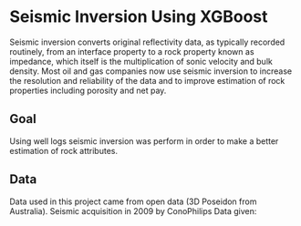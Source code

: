 # Seismic Inversion Using XGBoost
Seismic inversion converts original reflectivity data, as typically recorded routinely, from an interface property to a rock property known as impedance, which itself is the multiplication of sonic velocity and bulk density. Most oil and gas companies now use seismic inversion to increase the resolution and reliability of the data and to improve estimation of rock properties including porosity and net pay.

## Goal
Using well logs seismic inversion was perform in order to make a better estimation of rock attributes.

## Data
Data used in this project came from open data (3D Poseidon from Australia). Seismic acquisition in 2009 by ConoPhilips Data given:
